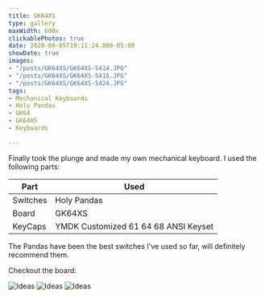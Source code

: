 ```yaml
---
title: GK64XS
type: gallery
maxWidth: 600x
clickablePhotos: true
date: 2020-09-05T19:11:24.000-05:00
showDate: true
images:
- "/posts/GK64XS/GK64XS-5414.JPG"
- "/posts/GK64XS/GK64XS-5415.JPG"
- "/posts/GK64XS/GK64XS-5424.JPG"
tags:
- Mechanical Keyboards
- Holy Pandas
- GK64
- GK64XS
- Keyboards

---
```

Finally took the plunge and made my own mechanical keyboard. I used the following parts:

| Part | Used |
| --- | --- |
| Switches | Holy Pandas |
| Board | GK64XS |
| KeyCaps | YMDK Customized 61 64 68 ANSI Keyset |

The Pandas have been the best switches I've used so far, will definitely recommend them.

Checkout the board:

![Ideas](/posts/GK64XS/GK64XS-5415.JPG)
![Ideas](/posts/GK64XS/GK64XS-5414.JPG)
![Ideas](/posts/GK64XS/GK64XS-5424.JPG)